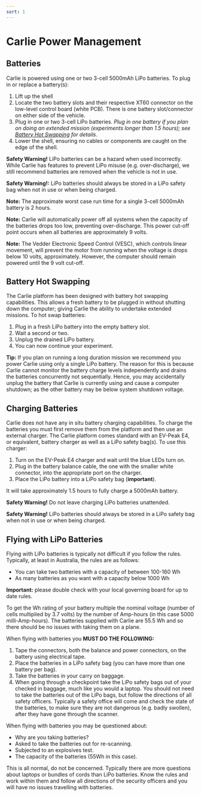 ```yaml
---
sort: 1
---
```


# Carlie Power Management

## Batteries
Carlie is powered using one or two 3-cell 5000mAh LiPo batteries. To plug in or replace a battery(s):

1. Lift up the shell
2. Locate the two battery slots and their respective XT60 connector on the low-level control board (white PCB). There is one battery slot/connector on either side of the vehicle.
3. Plug in one or two 3-cell LiPo batteries. *Plug in one battery if you plan on doing an extended mission (experiments longer than 1.5 hours); see [Battery Hot Swapping](#battery-hot-swapping) for details*.
4. Lower the shell, ensuring no cables or components are caught on the edge of the shell.

**Safety Warning!** LiPo batteries can be a hazard when used incorrectly. While Carlie has features to prevent LiPo misuse (e.g. over-discharge), we still recommend batteries are removed when the vehicle is not in use.

**Safety Warning!:** LiPo batteries should always be stored in a LiPo safety bag when not in use or when being charged.

**Note:** The approximate worst case run time for a single 3-cell 5000mAh battery is 2 hours.

**Note:** Carlie will automatically power off all systems when the capacity of the batteries drops too low, preventing over-discharge. This power cut-off point occurs when all batteries are approximately 9 volts.

**Note:** The Vedder Electronic Speed Control (VESC), which controls linear movement, will prevent the motor from running when the voltage is drops below 10 volts, approximately. However, the computer should remain powered until the 9 volt cut-off.

## Battery Hot Swapping
The Carlie platform has been designed with battery hot swapping capabilities. This allows a fresh battery to be plugged in without shutting down the computer; giving Carlie the ability to undertake extended missions. To hot swap batteries:

1. Plug in a fresh LiPo battery into the empty battery slot. 
2. Wait a second or two.
3. Unplug the drained LiPo battery.
4. You can now continue your experiment.

**Tip:** If you plan on running a long duration mission we recommend you power Carlie using only a single LiPo battery. The reason for this is because Carlie cannot monitor the battery charge levels independently and drains the batteries concurrently not sequentially. Hence, you may accidentally unplug the battery that Carlie is currently using and cause a computer shutdown; as the other battery may be below system shutdown voltage.

## Charging Batteries
Carlie does not have any in situ battery charging capabilities. To charge the batteries you must first remove them from the platform and then use an external charger. The Carlie platform comes standard with an EV-Peak E4, or equivalent, battery charger as well as a LiPo safety bag(s). To use this charger:

1. Turn on the EV-Peak E4 charger and wait until the blue LEDs turn on.
2. Plug in the battery balance cable, the one with the smaller white connector, into the appropriate port on the charger.
3. Place the LiPo battery into a LiPo safety bag (**important**).

It will take approximately 1.5 hours to fully charge a 5000mAh battery.

**Safety Warning!** Do not leave charging LiPo batteries unattended.

**Safety Warning!** LiPo batteries should always be stored in a LiPo safety bag when not in use or when being charged.

## Flying with LiPo Batteries
Flying with LiPo batteries is typically not difficult if you follow the rules. Typically, at least in Australia, the rules are as follows:

* You can take two batteries with a capacity of between 100-160 Wh
* As many batteries as you want with a capacity below 1000 Wh

**Important:** please double check with your local governing board for up to date rules.

To get the Wh rating of your battery multiple the nominal voltage (number of cells multiplied by 3.7 volts) by the number of Amp-hours (in this case 5000 milli-Amp-hours). The batteries supplied with Carlie are 55.5 Wh and so there should be no issues with taking them on a plane.

When flying with batteries you **MUST DO THE FOLLOWING:**

1. Tape the connectors, both the balance and power connectors, on the battery using electrical tape.
2. Place the batteries in a LiPo safety bag (you can have more than one battery per bag).
3. Take the batteries in your carry on baggage.
4. When going through a checkpoint take the LiPo safety bags out of your checked in baggage, much like you would a laptop. You should not need to take the batteries out of the LiPo bags, but follow the directions of all safety officers. Typically a safety office will come and check the state of the batteries, to make sure they are not dangerous (e.g. badly swollen), after they have gone through the scanner.

When flying with batteries you may be questioned about:
* Why are you taking batteries?
* Asked to take the batteries out for re-scanning.
* Subjected to an explosives test.
* The capacity of the batteries (55Wh in this case).

This is all normal, do not be concerned. Typically there are more questions about laptops or bundles of cords than LiPo batteries. Know the rules and work within them and follow all directions of the security officers and you will have no issues travelling with batteries.


